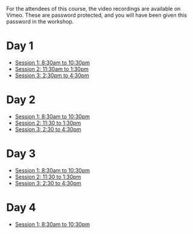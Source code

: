 For the attendees of this course, the video recordings are available on Vimeo.
These are password protected, and you will have been given this password in the workshop.

# Day 1

* [Session 1: 8:30am to 10:30pm](https://vimeo.com/604684998)
* [Session 2: 11:30am to 1:30pm](https://vimeo.com/604793713)
* [Session 3: 2:30pm to 4:30pm](https://vimeo.com/604934047)

# Day 2

* [Session 1: 8:30am to 10:30pm](https://vimeo.com/606403603)
* [Session 2: 11:30 to 1:30pm](https://vimeo.com/606537469)
* [Session 3: 2:30 to 4:30pm](https://vimeo.com/606748163)

# Day 3

* [Session 1: 8:30am to 10:30pm](https://vimeo.com/610587262)
* [Session 2: 11:30 to 1:30pm](https://vimeo.com/610728540)
* [Session 3: 2:30 to 4:30pm](https://vimeo.com/610840859)

# Day 4

* [Session 1: 8:30am to 10:30pm](https://vimeo.com/612517370)